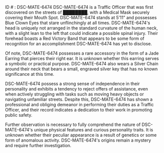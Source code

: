 ID # : DSC-MATE-6474
DSC-MATE-6474 is a Traffic Officer that was first discovered on the streets of ████████, with a Medical Mask securely covering their Mouth Spot. DSC-MATE-6474 stands at 5’11” and possesses Blue Clown Eyes that stare unflinchingly at all times. DSC-MATE-6474's head is uniquely not arranged in the standard curvature of the human neck, with a slight lean to the left that could indicate a possible spinal injury. Their forehead boasts a Red Victory Band that appears to be some form of recognition for an accomplishment DSC-MATE-6474 has yet to disclose.

Of note, DSC-MATE-6474 possesses a rare accessory in the form of a Jade Earring that pierces their right ear. It is unknown whether this earring serves a symbolic or practical purpose. DSC-MATE-6474 also wears a Silver Chain around their neck that bears a small, engraved silver key that has no known significance at this time.

DSC-MATE-6474 possess a strong sense of independence in their personality and exhibits a tendency to reject offers of assistance, even when actively struggling with tasks such as moving heavy objects or navigating unfamiliar streets. Despite this, DSC-MATE-6474 has shown a professional and obliging demeanor in performing their duties as a Traffic Officer, and their record indicates a dedication to their work in promoting public safety. 

Further observation is necessary to fully comprehend the nature of DSC-MATE-6474's unique physical features and curious personality traits. It is unknown whether their peculiar appearance is a result of genetics or some form of anomalous activity. DSC-MATE-6474's origins remain a mystery and require further investigation.